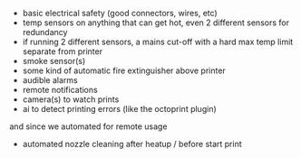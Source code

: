 - basic electrical safety (good connectors, wires, etc)
- temp sensors on anything that can get hot, even 2 different sensors for redundancy
- if running 2 different sensors, a mains cut-off with a hard max temp limit separate from printer
- smoke sensor(s)
- some kind of automatic fire extinguisher above printer
- audible alarms
- remote notifications
- camera(s) to watch prints
- ai to detect printing errors (like the octoprint plugin)

and since we automated for remote usage
- automated nozzle cleaning after heatup / before start print

